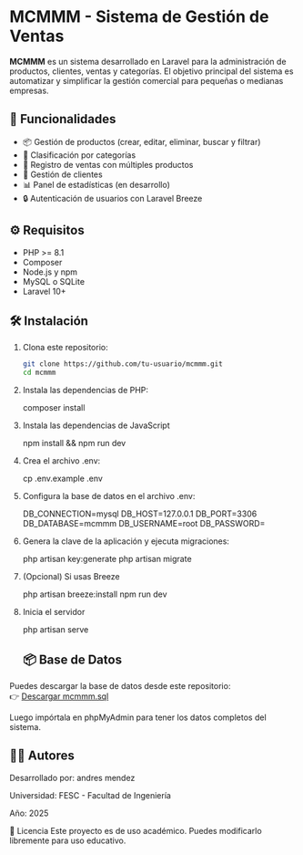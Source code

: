 # MCMMM - Sistema de Gestión de Ventas

**MCMMM** es un sistema desarrollado en Laravel para la administración de productos, clientes, ventas y categorías. El objetivo principal del sistema es automatizar y simplificar la gestión comercial para pequeñas o medianas empresas.

## 🚀 Funcionalidades

- 📦 Gestión de productos (crear, editar, eliminar, buscar y filtrar)
- 📁 Clasificación por categorías
- 🧾 Registro de ventas con múltiples productos
- 👥 Gestión de clientes
- 📊 Panel de estadísticas (en desarrollo)
- 🔒 Autenticación de usuarios con Laravel Breeze


## ⚙️ Requisitos

- PHP >= 8.1
- Composer
- Node.js y npm
- MySQL o SQLite
- Laravel 10+

## 🛠 Instalación

1. Clona este repositorio:

   ```bash
   git clone https://github.com/tu-usuario/mcmmm.git
   cd mcmmm

2. Instala las dependencias de PHP:

   composer install

3. Instala las dependencias de JavaScript

   npm install && npm run dev

4. Crea el archivo .env:

   cp .env.example .env

5. Configura la base de datos en el archivo .env:

   DB_CONNECTION=mysql
DB_HOST=127.0.0.1
DB_PORT=3306
DB_DATABASE=mcmmm
DB_USERNAME=root
DB_PASSWORD=

6. Genera la clave de la aplicación y ejecuta migraciones:

   php artisan key:generate
   php artisan migrate

7. (Opcional) Si usas Breeze

   php artisan breeze:install
   npm run dev

8. Inicia el servidor

   php artisan serve


   ## 📦 Base de Datos

Puedes descargar la base de datos desde este repositorio:  
👉 [Descargar mcmmm.sql](./mcmmm.sql)

Luego impórtala en phpMyAdmin para tener los datos completos del sistema.

   
 ## 👨‍💻 Autores
Desarrollado por: andres mendez

Universidad: FESC - Facultad de Ingeniería

Año: 2025

📃 Licencia
Este proyecto es de uso académico. Puedes modificarlo libremente para uso educativo.





